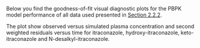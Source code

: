 Below you find the goodness-of-fit visual diagnostic plots for the PBPK model performance of all data used presented in [Section 2.2.2](#2.2.2-Clinical-data).

The plot show observed versus simulated plasma concentration and second weighted residuals versus time for itraconazole, hydroxy-itraconazole, keto-itraconazole and N-desalkyl-itraconazole.

